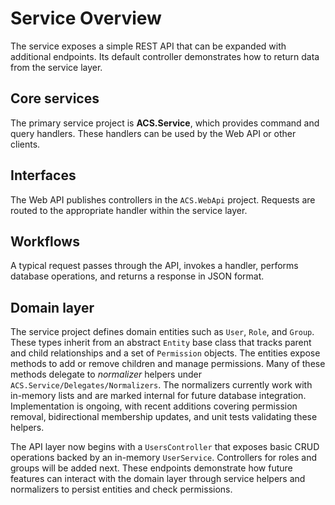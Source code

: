 # Service Overview

The service exposes a simple REST API that can be expanded with additional endpoints. Its default controller demonstrates how to return data from the service layer.

## Core services
The primary service project is **ACS.Service**, which provides command and query handlers. These handlers can be used by the Web API or other clients.

## Interfaces
The Web API publishes controllers in the `ACS.WebApi` project. Requests are routed to the appropriate handler within the service layer.

## Workflows
A typical request passes through the API, invokes a handler, performs database operations, and returns a response in JSON format.

## Domain layer
The service project defines domain entities such as `User`, `Role`, and `Group`. These types inherit from an abstract `Entity` base class that tracks parent and child relationships and a set of `Permission` objects. The entities expose methods to add or remove children and manage permissions. Many of these methods delegate to *normalizer* helpers under `ACS.Service/Delegates/Normalizers`. The normalizers currently work with in-memory lists and are marked internal for future database integration. Implementation is ongoing, with recent additions covering permission removal, bidirectional membership updates, and unit tests validating these helpers.

The API layer now begins with a `UsersController` that exposes basic CRUD operations backed by an in-memory `UserService`. Controllers for roles and groups will be added next. These endpoints demonstrate how future features can interact with the domain layer through service helpers and normalizers to persist entities and check permissions.
